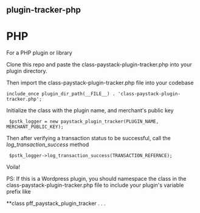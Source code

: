 ## plugin-tracker-php

# PHP

For a PHP plugin or library

Clone this repo and paste the class-paystack-plugin-tracker.php into your plugin directory.

Then import the class-paystack-plugin-tracker.php file into your codebase

```include_once plugin_dir_path(__FILE__) . 'class-paystack-plugin-tracker.php';```

Initialize the class with the plugin name, and merchant's public key

 ``` $pstk_logger = new paystack_plugin_tracker(PLUGIN_NAME, MERCHANT_PUBLIC_KEY);```
 
 Then after verifying a transaction status to be successful, call the *log_transaction_success* method
 
 ``` $pstk_logger->log_transaction_success(TRANSACTION_REFERNCE);```
 
 Voila!
 
 PS: If this is a Wordpress plugin, you should namespace the class in the class-paystack-plugin-tracker.php file to include your plugin's variable prefix like 
 
 **class pff_paystack_plugin_tracker . . .
